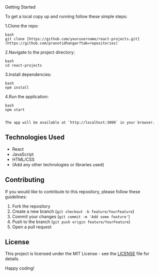Getting Started

To get a local copy up and running follow these simple steps:

1.Clone the repo:

    bash
    git clone [https://github.com/yourusername/react-projects.git](https://github.com/pranotidhangar?tab=repositories)
    

2.Navigate to the project directory:

    bash
    cd react-projects
    

3.Install dependencies:

    bash
    npm install
    

4.Run the application:

    bash
    npm start
    

    The app will be available at `http://localhost:3000` in your browser.

## Technologies Used

- React
- JavaScript
- HTML/CSS
- (Add any other technologies or libraries used)

## Contributing

If you would like to contribute to this repository, please follow these guidelines:

1. Fork the repository
2. Create a new branch (`git checkout -b feature/YourFeature`)
3. Commit your changes (`git commit -m 'Add some feature'`)
4. Push to the branch (`git push origin feature/YourFeature`)
5. Open a pull request

## License

This project is licensed under the MIT License - see the [LICENSE](LICENSE) file for details.

Happy coding!
